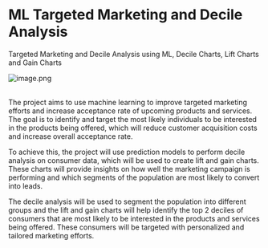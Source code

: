 # ML Targeted Marketing and Decile Analysis
 Targeted Marketing and Decile Analysis using ML, Decile Charts, Lift Charts and Gain Charts

![image.png](image/Fig2-lost-art-decile-analysis.jpg)<br><br>

The project aims to use machine learning to improve targeted marketing efforts and increase acceptance rate of upcoming products and services. The goal is to identify and target the most likely individuals to be interested in the products being offered, which will reduce customer acquisition costs and increase overall acceptance rate.


To achieve this, the project will use prediction models to perform decile analysis on consumer data, which will be used to create lift and gain charts. These charts will provide insights on how well the marketing campaign is performing and which segments of the population are most likely to convert into leads.

The decile analysis will be used to segment the population into different groups and the lift and gain charts will help identify the top 2 deciles of consumers that are most likely to be interested in the products and services being offered. These consumers will be targeted with personalized and tailored marketing efforts.
